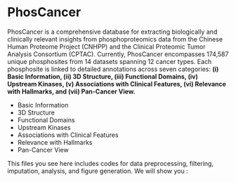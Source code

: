 # PhosCancer
PhosCancer is a comprehensive database for extracting biologically and clinically relevant insights from phosphoproteomics data from the Chinese Human Proteome Project (CNHPP) and the Clinical Proteomic Tumor Analysis Consortium (CPTAC). Currently, PhosCancer encompasses 174,587 unique phosphosites from 14 datasets spanning 12 cancer types. Each phosphosite is linked to detailed annotations across seven categories: **(i) Basic Information, (ii) 3D Structure, (iii) Functional Domains, (iv) Upstream Kinases, (v) Associations with Clinical Features, (vi) Relevance with Hallmarks, and (vii) Pan-Cancer View.**
-  Basic Information
-  3D Structure
-  Functional Domains
-  Upstream Kinases
-  Associations with Clinical Features
-  Relevance with Hallmarks
-  Pan-Cancer View
  
This files you see here includes codes for data preprocessing, filtering, imputation, analysis, and figure generation. We will show you :
